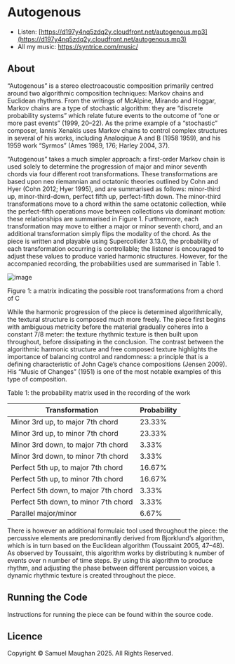 # Autogenous

- Listen: [https://d197y4nq5zdq2y.cloudfront.net/autogenous.mp3](https://d197y4nq5zdq2y.cloudfront.net/autogenous.mp3)
- All my music: https://syntrice.com/music/

## About

“Autogenous” is a stereo electroacoustic composition primarily centred around two 
algorithmic composition techniques: Markov chains and Euclidean rhythms. From 
the writings of McAlpine, Mirando and Hoggar, Markov chains are a type of 
stochastic algorithm: they are “discrete probability systems” which relate future 
events to the outcome of “one or more past events” (1999, 20–22). As the prime 
example of a “stochastic” composer, Iannis Xenakis uses Markov chains to control 
complex structures in several of his works, including Analoqique A and B (1958
1959), and his 1959 work “Syrmos” (Ames 1989, 176; Harley 2004, 37).

“Autogenous” takes a much simpler approach: a first-order Markov chain is 
used solely to determine the progression of major and minor seventh chords via four 
different root transformations. These transformations are based upon neo
riemannian and octatonic theories outlined by Cohn and Hyer (Cohn 2012; Hyer 
1995), and are summarised as follows: minor-third up, minor-third-down, perfect
fifth up, perfect-fifth down. The minor-third transformations move to a chord within 
the same octatonic collection, while the perfect-fifth operations move between 
collections via dominant motion: these relationships are summarised in Figure 1. 
Furthermore, each transformation may move to either a major or minor seventh 
chord, and an additional transformation simply flips the modality of the chord. As the 
piece is written and playable using Supercollider 3.13.0, the probability of each 
transformation occurring is controllable; the listener is encouraged to adjust these 
values to produce varied harmonic structures. However, for the accompanied 
recording, the probabilities used are summarised in Table 1.

![image](https://github.com/user-attachments/assets/2b843d28-2e8d-48c3-a781-6e1f0801d80a)

Figure 1: a matrix indicating the possible root transformations from a chord of C

While the harmonic progression of the piece is determined algorithmically, the 
textural structure is composed much more freely. The piece first begins with 
ambiguous metricity before the material gradually coheres into a constant 7/8 meter: 
the texture rhythmic texture is then built upon throughout, before dissipating in the 
conclusion. The contrast between the algorithmic harmonic structure and free
composed texture highlights the importance of balancing control and randomness: a 
principle that is a defining characteristic of John Cage’s chance compositions (Jensen 
2009). His “Music of Changes” (1951) is one of the most notable examples of this type 
of composition. 

Table 1: the probability matrix used in the recording of the work

| Transformation                               | Probability |
|----------------------------------------------|-------------|
| Minor 3rd up, to major 7th chord            | 23.33%      |
| Minor 3rd up, to minor 7th chord            | 23.33%      |
| Minor 3rd down, to major 7th chord          | 3.33%       |
| Minor 3rd down, to minor 7th chord          | 3.33%       |
| Perfect 5th up, to major 7th chord          | 16.67%      |
| Perfect 5th up, to minor 7th chord          | 16.67%      |
| Perfect 5th down, to major 7th chord        | 3.33%       |
| Perfect 5th down, to minor 7th chord        | 3.33%       |
| Parallel major/minor                        | 6.67%       |

There is however an additional formulaic tool used throughout the piece: the 
percussive elements are predominantly derived from Bjorklund’s algorithm, which is 
in turn based on the Euclidean algorithm (Toussaint 2005, 47–48). As observed by 
Toussaint, this algorithm works by distributing k number of events over n number of 
time steps. By using this algorithm to produce rhythm, and adjusting the phase 
between different percussion voices, a dynamic rhythmic texture is created 
throughout the piece.

## Running the Code

Instructions for running the piece can be found within the source code.

## Licence

Copyright © Samuel Maughan 2025. All Rights Reserved.
